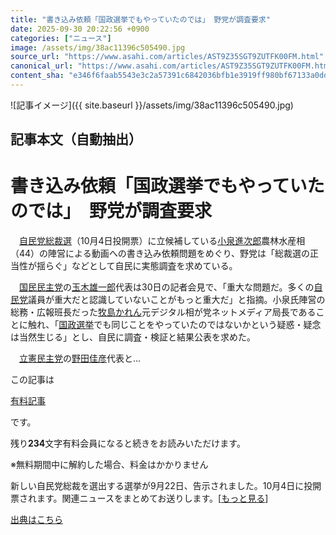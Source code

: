 ```yaml
---
title: "書き込み依頼「国政選挙でもやっていたのでは」 野党が調査要求"
date: 2025-09-30 20:22:56 +0900
categories: ["ニュース"]
image: /assets/img/38ac11396c505490.jpg
source_url: "https://www.asahi.com/articles/AST9Z35SGT9ZUTFK00FM.html"
canonical_url: "https://www.asahi.com/articles/AST9Z35SGT9ZUTFK00FM.html"
content_sha: "e346f6faab5543e3c2a57391c6842036bfb1e3919ff980bf67133a0dd0558be8"
---
```


![記事イメージ]({{ site.baseurl }}/assets/img/38ac11396c505490.jpg)

## 記事本文（自動抽出）
<div><main role="main" id="main"><p></p><div class="y_Qv3"><h1>書き込み依頼「国政選挙でもやっていたのでは」　野党が調査要求</h1></div><p id="gsm_above_SnsUtilityArea"></p><p x-component-name="CommentHeadline" x-component-data='{"commentCount":0,"commentators":[],"mode":"pc"}'></p><div class="nfyQp"><p>　<a href="https://www.asahi.com/senkyo/jiminto-sosaisen/" title="自民党総裁選 のトピックスを開く" class="eWgMZ">自民党総裁選</a>（10月4日投開票）に立候補している<a href="//www.asahi.com/topics/word/%E5%B0%8F%E6%B3%89%E9%80%B2%E6%AC%A1%E9%83%8E.html" title="小泉進次郎 のトピックスを開く" class="eWgMZ">小泉進次郎</a>農林水産相（44）の陣営による動画への書き込み依頼問題をめぐり、野党は「総裁選の正当性が揺らぐ」などとして自民に実態調査を求めている。</p><p>　<a href="https://www.asahi.com/politics/seito/kokumin-minshu/" title="国民民主党 のトピックスを開く" class="eWgMZ">国民民主党</a>の<a href="//www.asahi.com/topics/word/%E7%8E%89%E6%9C%A8%E9%9B%84%E4%B8%80%E9%83%8E.html" title="玉木雄一郎 のトピックスを開く" class="eWgMZ">玉木雄一郎</a>代表は30日の記者会見で、「重大な問題だ。多くの<a href="//www.asahi.com/topics/word/%E8%87%AA%E6%B0%91%E5%85%9A.html" title="自民党 のトピックスを開く" class="eWgMZ">自民党</a>議員が重大だと認識していないことがもっと重大だ」と指摘。小泉氏陣営の総務・広報班長だった<a href="//www.asahi.com/topics/word/%E7%89%A7%E5%B3%B6%E3%81%8B%E3%82%8C%E3%82%93.html" title="牧島かれん のトピックスを開く" class="eWgMZ">牧島かれん</a>元デジタル相が党ネットメディア局長であることに触れ、「<a href="//www.asahi.com/topics/word/%E5%9B%BD%E6%94%BF%E9%81%B8%E6%8C%99.html" title="国政選挙 のトピックスを開く" class="eWgMZ">国政選挙</a>でも同じことをやっていたのではないかという疑惑・疑念は当然生じる」とし、自民に調査・検証と結果公表を求めた。</p><p class="Lujdo">　<a href="https://www.asahi.com/politics/seito/rikken-minshu/" title="立憲民主党 のトピックスを開く" class="eWgMZ">立憲民主党</a>の<a href="//www.asahi.com/topics/word/%E9%87%8E%E7%94%B0%E4%BD%B3%E5%BD%A6.html" title="野田佳彦 のトピックスを開く" class="eWgMZ">野田佳彦</a>代表と…</p></div><p></p><div class="NbZMW"><div class="PxAm1"><p>この記事は</p><img src="//www.asahicom.jp/images/icon_key_gold.png" alt><a href="//www.asahi.com/news/gold.html?iref=com_1kiji_g_0">有料記事</a><p>です。</p><span class="Zgt88">残り<b>234</b>文字</span><span class="hideFromApp">有料会員になると続きをお読みいただけます。</span></div><p class="eQShK">※無料期間中に解約した場合、料金はかかりません</p></div><p x-component-name="WriterProfile" x-component-data='{"writerProfile":{"writerProfileList":[],"isWriterFollowAvailableMember":false},"isFreeArea":true}'></p><p x-component-name="ArticleCommentList" x-component-data='{"commentCount":0,"commentList":[],"shareUrlBase":"https://www.asahi.com/articles/AST9Z35SGT9ZUTFK00FM.html","articleId":"AST9Z35SGT9ZUTFK00FM","commentIdParam":"","equalCommentIdIndex":-1,"isAuthorized":false,"isFreePlan":false,"isPaidMember":false,"isPresent":false,"isHazard":false,"freeUrlBase":"//www.asahi.com","digitalUrlBase":"//digital.asahi.com"}'></p><div class="GA13d"><div class="eGTLS"><p>新しい自民党総裁を選出する選挙が9月22日、告示されました。10月4日に投開票されます。関連ニュースをまとめてお送りします。[<a href="https://www.asahi.com/topics/AP-13d67568-078f-4e51-b002-9af6fb73bd36/?iref=kijishita_link">もっと見る</a>]</p></div></div></main></div>

[出典はこちら](https://www.asahi.com/articles/AST9Z35SGT9ZUTFK00FM.html)
